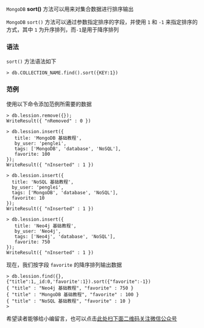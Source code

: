 `MongoDB` **sort()** 方法可以用来对集合数据进行排序输出

`MongoDB` `sort()` 方法可以通过参数指定排序的字段，并使用 `1` 和 `-1` 来指定排序的方式，其中 `1` 为升序排列，而`-1`是用于降序排列

### 语法 ###

`sort()` 方法语法如下

```
> db.COLLECTION_NAME.find().sort({KEY:1})
```

### 范例 ###

使用以下命令添加范例所需要的数据

```
> db.lession.remove({});
WriteResult({ "nRemoved" : 0 })
```

```
> db.lession.insert({
   title: 'MongoDB 基础教程', 
   by_user: 'penglei',
   tags: ['MongoDB', 'database', 'NoSQL'],
   favorite: 100
});
WriteResult({ "nInserted" : 1 })
```

```
> db.lession.insert({
  title: 'NoSQL 基础教程', 
  by_user: 'penglei',
  tags: ['MongoDB', 'database', 'NoSQL'],
  favorite: 10
});
WriteResult({ "nInserted" : 1 })
```

```
> db.lession.insert({
   title: 'Neo4j 基础教程', 
   by_user: 'Neo4j',
   tags: ['Neo4j', 'database', 'NoSQL'],
   favorite: 750
});
WriteResult({ "nInserted" : 1 })
```

现在，我们按字段 `favorite` 的降序排列输出数据

```
> db.lession.find({},{"title":1,_id:0,'favorite':1}).sort({"favorite":-1})
{ "title" : "Neo4j 基础教程", "favorite" : 750 }
{ "title" : "MongoDB 基础教程", "favorite" : 100 }
{ "title" : "NoSQL 基础教程", "favorite" : 10 }
>
```


希望读者能够给小编留言，也可以点击[此处扫下面二维码关注微信公众号](https://www.ycbbs.vip/?p=28 "此处扫下面二维码关注微信公众号")